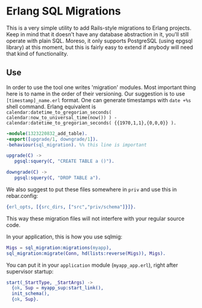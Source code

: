 Erlang SQL Migrations
=====================

This is a very simple utility to add Rails-style migrations to Erlang
projects. Keep in mind that it doesn't have any database abstraction in
it, you'll still operate with plain SQL. Moreso, it only supports
PostgreSQL (using epgsql library) at this moment, but this is fairly
easy to extend if anybody will need that kind of functionality.

Use
---

In order to use the tool one writes 'migration' modules. Most important
thing here is to name in the order of their versioning. Our suggestion
is to use `[timestamp]_name.erl` format. One can generate timestamps
with `date +%s` shell command. Erlang equivalent is
`calendar:datetime_to_gregorian_seconds(
calendar:now_to_universal_time(now()) ) -
calendar:datetime_to_gregorian_seconds( {{1970,1,1},{0,0,0}} ).`

```erlang
-module(1323220832_add_table).
-export([upgrade/1, downgrade/1]).
-behaviour(sql_migration). %% this line is important

upgrade(C) ->
   pgsql:squery(C, "CREATE TABLE a ()").

downgrade(C) ->
   pgsql:squery(C, "DROP TABLE a").
```

We also suggest to put these files somewhere in `priv` and use this in
rebar.config:

```erlang
{erl_opts, [{src_dirs, ["src","priv/schema"]}]}.
```

This way these migration files will not interfere with your regular
source code.

In your application, this is how you use sqlmig:

```erlang
Migs = sql_migration:migrations(myapp),
sql_migration:migrate(Conn, hd(lists:reverse(Migs)), Migs).
```

You can put it in your `application` module (`myapp_app.erl`), right
after supervisor startup:

```erlang
start(_StartType, _StartArgs) ->
  {ok, Sup = myapp_sup:start_link(),
  init_schema(),
  {ok, Sup}.
```
